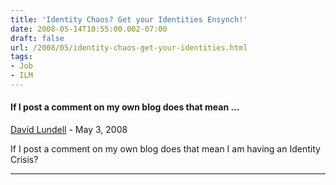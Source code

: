 ```yaml
---
title: 'Identity Chaos? Get your Identities Ensynch!'
date: 2008-05-14T10:55:00.002-07:00
draft: false
url: /2008/05/identity-chaos-get-your-identities.html
tags: 
- Job
- ILM
---
```


#### If I post a comment on my own blog does that mean ...
[David Lundell](https://www.blogger.com/profile/17202883653808140101 "noreply@blogger.com") - <time datetime="2008-05-14T17:36:00.000-07:00">May 3, 2008</time>

If I post a comment on my own blog does that mean I am having an Identity Crisis?
<hr />
